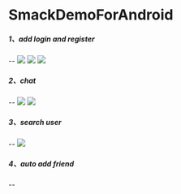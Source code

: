 # SmackDemoForAndroid
##### 1、add login and register
--
![](https://github.com/iswsc/SmackDemoForAndroid/blob/master/readme/readme_setting.png)
![](https://github.com/iswsc/SmackDemoForAndroid/blob/master/readme/readme_login.png)
![](https://github.com/iswsc/SmackDemoForAndroid/blob/master/readme/readme_register.png)
##### 2、chat
--
![](https://github.com/iswsc/SmackDemoForAndroid/blob/master/readme/readme_friendlist.png)
![](https://github.com/iswsc/SmackDemoForAndroid/blob/master/readme/readme_chat.png)
##### 3、search user
--
![](https://github.com/iswsc/SmackDemoForAndroid/blob/master/readme/readme_search.png)
##### 4、auto add friend
--
